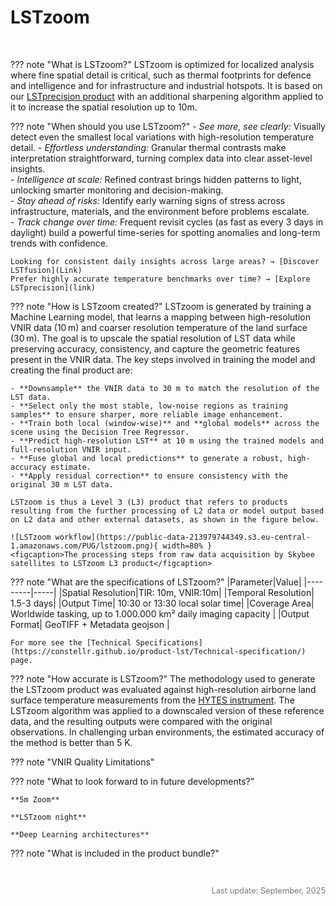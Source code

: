 # **LSTzoom** 
<br>

??? note "What is LSTzoom?"
      LSTzoom is optimized for localized analysis where fine spatial detail is critical, such as thermal footprints for defence and intelligence and for infrastructure and industrial hotspots. It is based on our [LSTprecision product](https://constellr.github.io/product-lst/Constellr-product-offer/) with an additional sharpening algorithm applied to it to increase the spatial resolution up to 10m.   

 
??? note "When should you use LSTzoom?"
    - *See more, see clearly:* Visually detect even the smallest local variations with high-resolution temperature detail. 
    - *Effortless understanding:* Granular thermal contrasts make interpretation straightforward, turning complex data into clear asset-level insights.  
    - *Intelligence at scale:* Refined contrast brings hidden patterns to light, unlocking smarter monitoring and decision-making.  
    - *Stay ahead of risks:* Identify early warning signs of stress across infrastructure, materials, and the environment before problems escalate.  
    - *Track change over time:* Frequent revisit cycles (as fast as every 3 days in daylight) build a powerful time-series for spotting anomalies and long-term trends with confidence.  

    Looking for consistent daily insights across large areas? → [Discover LSTfusion](Link)  
    Prefer highly accurate temperature benchmarks over time? → [Explore LSTprecision](link)  

??? note "How is LSTzoom created?"
    LSTzoom is generated by training a Machine Learning model, that learns a mapping between high-resolution VNIR data (10 m) and coarser resolution  temperature of the land surface (30 m). The goal is to upscale the spatial resolution of LST data while preserving accuracy, consistency, and capture the geometric features present in the VNIR data. The key steps involved in training the model and creating the final product are:  
    
    - **Downsample** the VNIR data to 30 m to match the resolution of the LST data.  
    - **Select only the most stable, low-noise regions as training samples** to ensure sharper, more reliable image enhancement.  
    - **Train both local (window-wise)** and **global models** across the scene using the Decision Tree Regressor.  
    - **Predict high-resolution LST** at 10 m using the trained models and full-resolution VNIR input.  
    - **Fuse global and local predictions** to generate a robust, high-accuracy estimate.  
    - **Apply residual correction** to ensure consistency with the original 30 m LST data. 

    LSTzoom is thus a Level 3 (L3) product that refers to products resulting from the further processing of L2 data or model output based on L2 data and other external datasets, as shown in the figure below. 

    ![LSTzoom workflow](https://public-data-213979744349.s3.eu-central-1.amazonaws.com/PUG/lstzoom.png){ width=80% }
    <figcaption>The processing steps from raw data acquisition by Skybee satellites to LSTzoom L3 product</figcaption>

??? note "What are the specifications of LSTzoom?"
    |Parameter|Value|
    |---------|-----|
    |Spatial Resolution|TIR: 10m, VNIR:10m|
    |Temporal Resolution| 1.5-3 days|
    |Output Time| 10:30 or 13:30 local solar time|
    |Coverage Area| Worldwide tasking, up to 1.000.000 km² daily imaging capacity |
    |Output Format| GeoTIFF + Metadata geojson |

    For more see the [Technical Specifications](https://constellr.github.io/product-lst/Technical-specification/) page.

??? note "How accurate is LSTzoom?"
    The methodology used to generate the LSTzoom product was evaluated against high-resolution airborne land surface temperature measurements from the [HYTES instrument](https://hytes.jpl.nasa.gov). The LSTzoom algorithm was applied to a downscaled version of these reference data, and the resulting outputs were compared with the original observations. In challenging urban environments, the estimated accuracy of the method is better than 5 K.  

??? note "VNIR Quality Limitations"

??? note "What to look forward to in future developments?"
      
    **5m Zoom**  
    
    **LSTzoom night**   
    
    **Deep Learning architectures**  
     


??? note "What is included in the product bundle?"






<br>
<p style="text-align: right; font-size: 0.8rem; color: #777;">
  Last update: September, 2025
</p>